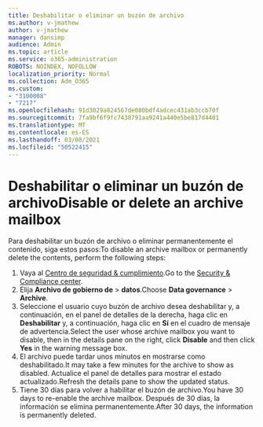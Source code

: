 ```yaml
---
title: Deshabilitar o eliminar un buzón de archivo
ms.author: v-jmathew
author: v-jmathew
manager: dansimp
audience: Admin
ms.topic: article
ms.service: o365-administration
ROBOTS: NOINDEX, NOFOLLOW
localization_priority: Normal
ms.collection: Adm_O365
ms.custom:
- "3100008"
- "7217"
ms.openlocfilehash: 91d3029a824567de080bdf4adcec431ab3ccb70f
ms.sourcegitcommit: 7fa9bf6f9fc7438791aa9241a440e5be817d4401
ms.translationtype: MT
ms.contentlocale: es-ES
ms.lasthandoff: 03/08/2021
ms.locfileid: "50522415"
---
```

# <a name="disable-or-delete-an-archive-mailbox"></a><span data-ttu-id="a63a2-102">Deshabilitar o eliminar un buzón de archivo</span><span class="sxs-lookup"><span data-stu-id="a63a2-102">Disable or delete an archive mailbox</span></span>

<span data-ttu-id="a63a2-103">Para deshabilitar un buzón de archivo o eliminar permanentemente el contenido, siga estos pasos:</span><span class="sxs-lookup"><span data-stu-id="a63a2-103">To disable an archive mailbox or permanently delete the contents, perform the following steps:</span></span>

1. <span data-ttu-id="a63a2-104">Vaya al [Centro de seguridad & cumplimiento]( https://go.microsoft.com/fwlink/p/?linkid=2077143).</span><span class="sxs-lookup"><span data-stu-id="a63a2-104">Go to the [Security & Compliance center]( https://go.microsoft.com/fwlink/p/?linkid=2077143).</span></span>
2. <span data-ttu-id="a63a2-105">Elija **Archivo de gobierno de**  >  **datos**.</span><span class="sxs-lookup"><span data-stu-id="a63a2-105">Choose **Data governance** > **Archive**.</span></span>
3. <span data-ttu-id="a63a2-106">Seleccione el usuario cuyo buzón de archivo desea deshabilitar y, a continuación, en el panel de detalles de la derecha, haga clic en **Deshabilitar** y, a continuación, haga clic en **Sí** en el cuadro de mensaje de advertencia.</span><span class="sxs-lookup"><span data-stu-id="a63a2-106">Select the user whose archive mailbox you want to disable, then in the details pane on the right, click **Disable** and then click **Yes** in the warning message box.</span></span>
4. <span data-ttu-id="a63a2-107">El archivo puede tardar unos minutos en mostrarse como deshabilitado.</span><span class="sxs-lookup"><span data-stu-id="a63a2-107">It may take a few minutes for the archive to show as disabled.</span></span> <span data-ttu-id="a63a2-108">Actualice el panel de detalles para mostrar el estado actualizado.</span><span class="sxs-lookup"><span data-stu-id="a63a2-108">Refresh the details pane to show the updated status.</span></span>
5. <span data-ttu-id="a63a2-109">Tiene 30 días para volver a habilitar el buzón de archivo.</span><span class="sxs-lookup"><span data-stu-id="a63a2-109">You have 30 days to re-enable the archive mailbox.</span></span> <span data-ttu-id="a63a2-110">Después de 30 días, la información se elimina permanentemente.</span><span class="sxs-lookup"><span data-stu-id="a63a2-110">After 30 days, the information is permanently deleted.</span></span>
